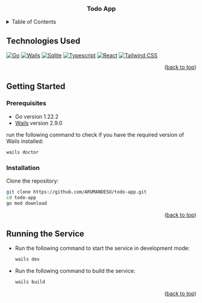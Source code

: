 <a id="readme-top"></a>

<!-- PROJECT LOGO -->
<br />
<div align="center">
  <h3 align="center">Todo App</h3>
</div>

<!-- TABLE OF CONTENTS -->
<details>
  <summary>Table of Contents</summary>
  <ol>
    <li><a href="#technologies-used">Technologies Used</a></li>
    <li><a href="#getting-started">Getting Started</a></li>
    <ul>
      <li><a href="#prerequisites">Prerequisites</a></li>
      <li><a href="#installation">Installation</a></li>
    </ul>
    <li><a href="#running-the-service">Running the Service</a></li>
  </ol>
</details>


<!-- TECHNOLOGIES USED -->
## Technologies Used

[![Go][go-shield]][go-url] [![Wails][wails-shield]][wails-url]  [![Sqlite][sqlite-shield]][sqlite-url]  [![Typescript][typescript-shield]][typescript-url] [![React][react-shield]][react-url] [![Tailwind CSS][tailwind-shield]][tailwind-url]

<p align="right">(<a href="#readme-top">back to top</a>)</p>

## Getting Started
### Prerequisites
- Go version 1.22.2
- [Wails](https://wails.io/) version 2.9.0

run the following command to check if you have the required version of Wails installed:
```bash
wails doctor
```


### Installation
Clone the repository:
   ```bash
   git clone https://github.com/ARUMANDESU/todo-app.git
   cd todo-app
   go mod download
   ```

<p align="right">(<a href="#readme-top">back to top</a>)</p>

## Running the Service

- Run the following command to start the service in development mode:
   ```bash
   wails dev
   ```
- Run the following command to build the service:
   ```bash
  wails build
   ```
   

<p align="right">(<a href="#readme-top">back to top</a>)</p>

<!-- MARKDOWN LINKS & IMAGES -->
<!-- https://www.markdownguide.org/basic-syntax/#reference-style-links -->
[aitu-url]: https://astanait.edu.kz/
[aitu-ucms-url]: https://www.ucms.space/
[protofiles-url]: https://github.com/ARUMANDESU/uniclubs-protos

[go-url]: https://golang.org/
[go-shield]: https://img.shields.io/badge/Go-00ADD8?style=for-the-badge&logo=go&logoColor=white

[wails-url]: https://wails.io/
[wails-shield]: https://img.shields.io/badge/Wails-77D7D7?style=for-the-badge&logo=wails&logoColor=white

[react-url]: https://reactjs.org/
[react-shield]: https://img.shields.io/badge/React-61DAFB?style=for-the-badge&logo=react&logoColor=white

[typescript-url]: https://www.typescriptlang.org/
[typescript-shield]: https://img.shields.io/badge/Typescript-3178C6?style=for-the-badge&logo=typescript&logoColor=white

[sqlite-url]: https://www.sqlite.org/index.html
[sqlite-shield]: https://img.shields.io/badge/SQLite-003B57?style=for-the-badge&logo=sqlite&logoColor=white

[tailwind-url]: https://tailwindcss.com/
[tailwind-shield]: https://img.shields.io/badge/Tailwind_CSS-38B2AC?style=for-the-badge&logo=tailwind-css&logoColor=white
